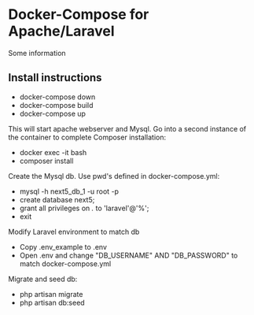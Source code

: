 
# Docker-Compose for Apache/Laravel

Some information

## Install instructions

 * docker-compose down
 * docker-compose build
 * docker-compose up
 
This will start apache webserver and Mysql. Go into a second instance of the container to complete Composer installation:
 * docker exec -it <imagename> bash
 * composer install
 
Create the Mysql db. Use pwd's defined in docker-compose.yml:
 * mysql -h next5_db_1 -u root -p
 * create database next5;
 * grant all privileges on *.* to 'laravel'@'%';
 * exit
 
Modify Laravel environment to match db
 * Copy .env_example to .env
 * Open .env and change "DB_USERNAME" AND "DB_PASSWORD" to match docker-compose.yml

Migrate and seed db:
 * php artisan migrate
 * php artisan db:seed
